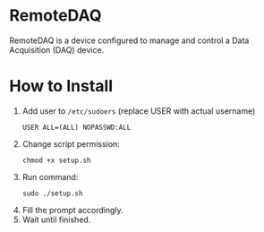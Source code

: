 # RemoteDAQ
RemoteDAQ is a device configured to manage and control a Data Acquisition (DAQ) device.

# How to Install
1. Add user to `/etc/sudoers` (replace USER with actual username)
   ```
   USER ALL=(ALL) NOPASSWD:ALL
   ```
2. Change script permission:
    ```
    chmod +x setup.sh
    ```
3. Run command:
    ```
    sudo ./setup.sh
    ```
4. Fill the prompt accordingly.
5. Wait until finished.
